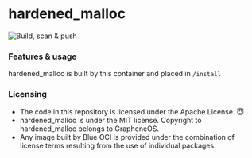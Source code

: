 # hardened_malloc

![Build, scan & push](https://github.com/Blue-OCI/hardened_malloc/actions/workflows/build.yml/badge.svg)

### Features & usage
hardened_malloc is built by this container and placed in `/install`

### Licensing
- The code in this repository is licensed under the Apache License. 😇
- hardened_malloc is under the MIT license. Copyright to hardened_malloc belongs to GrapheneOS.
- Any image built by Blue OCI is provided under the combination of license terms resulting from the use of individual packages.
